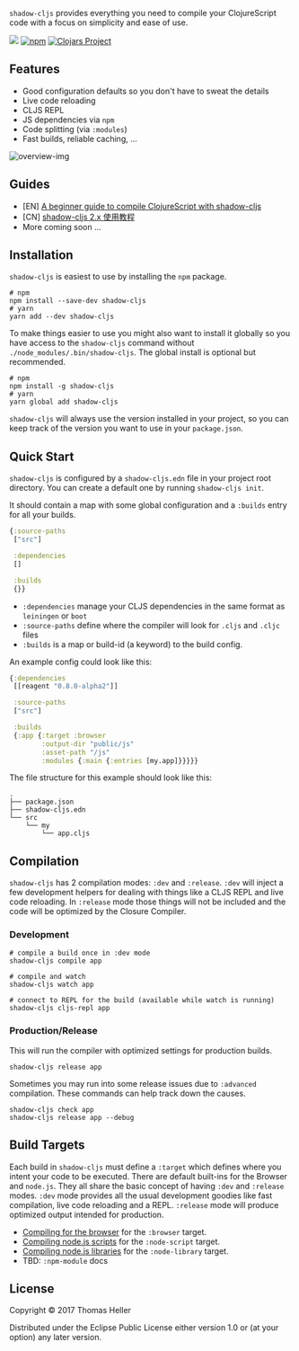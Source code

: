 `shadow-cljs` provides everything you need to compile your ClojureScript code with a focus on simplicity and ease of use.

[![](https://img.shields.io/badge/Clojurians-shadow--cljs-lightgrey.svg)](https://clojurians.slack.com/messages/C6N245JGG/)
[![npm](https://img.shields.io/npm/v/shadow-cljs.svg)](https://github.com/thheller/shadow-cljs)
[![Clojars Project](https://img.shields.io/clojars/v/thheller/shadow-cljs.svg)](https://clojars.org/thheller/shadow-cljs)


## Features

- Good configuration defaults so you don't have to sweat the details
- Live code reloading
- CLJS REPL
- JS dependencies via `npm`
- Code splitting (via `:modules`)
- Fast builds, reliable caching, ...

![overview-img](https://user-images.githubusercontent.com/116838/28730426-d32dc74a-7395-11e7-9cec-54275af35345.png)

## Guides

- [EN] [A beginner guide to compile ClojureScript with shadow-cljs](https://medium.com/@jiyinyiyong/a-beginner-guide-to-compile-clojurescript-with-shadow-cljs-26369190b786)
- [CN] [shadow-cljs 2.x 使用教程](https://segmentfault.com/a/1190000011499210)
- More coming soon ...

## Installation

`shadow-cljs` is easiest to use by installing the `npm` package.

```
# npm
npm install --save-dev shadow-cljs
# yarn
yarn add --dev shadow-cljs
```

To make things easier to use you might also want to install it globally so you have access to the `shadow-cljs` command without `./node_modules/.bin/shadow-cljs`. The global install is optional but recommended.

```
# npm
npm install -g shadow-cljs
# yarn
yarn global add shadow-cljs
```

`shadow-cljs` will always use the version installed in your project, so you can keep track of the version you want to use in your `package.json`.

## Quick Start

`shadow-cljs` is configured by a `shadow-cljs.edn` file in your project root directory. You can create a default one by running `shadow-cljs init`.

It should contain a map with some global configuration and a `:builds` entry for all your builds.


```clojure
{:source-paths
 ["src"]

 :dependencies
 []

 :builds
 {}}
```
- `:dependencies` manage your CLJS dependencies in the same format as `leiningen` or `boot`
- `:source-paths` define where the compiler will look for `.cljs` and `.cljc` files
- `:builds` is a map or build-id (a keyword) to the build config.

An example config could look like this:

```clojure
{:dependencies
 [[reagent "0.8.0-alpha2"]]

 :source-paths
 ["src"]

 :builds
 {:app {:target :browser
        :output-dir "public/js"
        :asset-path "/js"
        :modules {:main {:entries [my.app]}}}}}
```

The file structure for this example should look like this:
```
.
├── package.json
├── shadow-cljs.edn
└── src
    └── my
        └── app.cljs
```

## Compilation

`shadow-cljs` has 2 compilation modes: `:dev` and `:release`. `:dev` will inject a few development helpers for dealing with things like a CLJS REPL and live code reloading. In `:release` mode those things will not be included and the code will be optimized by the Closure Compiler.

### Development

```
# compile a build once in :dev mode
shadow-cljs compile app

# compile and watch
shadow-cljs watch app

# connect to REPL for the build (available while watch is running)
shadow-cljs cljs-repl app
```

### Production/Release

This will run the compiler with optimized settings for production builds.

```
shadow-cljs release app
```

Sometimes you may run into some release issues due to `:advanced` compilation. These commands can help track down the causes.

```
shadow-cljs check app
shadow-cljs release app --debug
```

## Build Targets

Each build in `shadow-cljs` must define a `:target` which defines where you intent your code to be executed. There are default built-ins for the Browser and `node.js`. They all share the basic concept of having `:dev` and `:release` modes. `:dev` mode provides all the usual development goodies like fast compilation, live code reloading and a REPL. `:release` mode will produce optimized output intended for production.

- [Compiling for the browser](https://github.com/thheller/shadow-cljs/wiki/ClojureScript-for-the-browser) for the `:browser` target.
- [Compiling node.js scripts](https://github.com/thheller/shadow-cljs/wiki/ClojureScript-for-node.js-scripts) for the `:node-script` target.
- [Compiling node.js libraries](https://github.com/thheller/shadow-cljs/wiki/ClojureScript-for-node.js-libraries) for the `:node-library` target.
- TBD: `:npm-module` docs


## License

Copyright © 2017 Thomas Heller

Distributed under the Eclipse Public License either version 1.0 or (at
your option) any later version.
